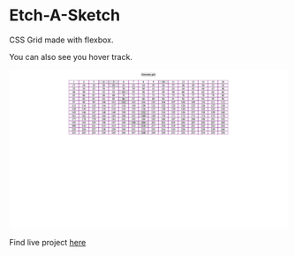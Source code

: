 # Etch-A-Sketch

CSS Grid made with flexbox.

You can also see you hover track.

![image of webpage](/assets/sample.png)

Find live project [here](https://osobotu.github.io/eas/)
